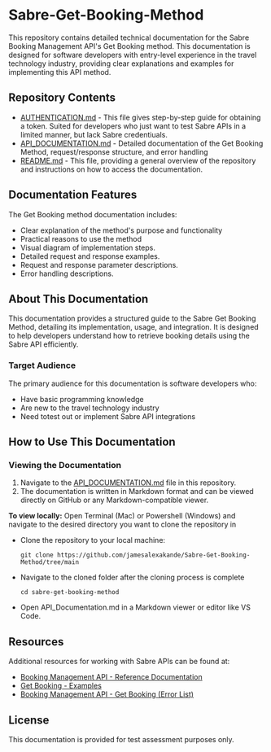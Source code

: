 # Sabre-Get-Booking-Method
This repository contains detailed technical documentation for the Sabre Booking Management API's Get Booking method. This documentation is designed for software developers with entry-level experience in the travel technology industry, providing clear explanations and examples for implementing this API method.

## Repository Contents
- [AUTHENTICATION.md](AUTHENTICATION.md) - This file gives step-by-step guide for obtaining a token. Suited for developers who just want to test Sabre APIs in a limited manner, but lack Sabre credentiuals.
- [API_DOCUMENTATION.md](API_DOCUMENTATION.md) - Detailed documentation of the Get Booking Method, request/response structure, and error handling
- [README.md](README.md) - This file, providing a general overview of the repository and instructions on how to access the documentation.

## Documentation Features
The Get Booking method documentation includes:

- Clear explanation of the method's purpose and functionality
- Practical reasons to use the method
- Visual diagram of implementation steps.
- Detailed request and response examples.
- Request and response parameter descriptions.
- Error handling descriptions.

## About This Documentation
This documentation provides a structured guide to the Sabre Get Booking Method, detailing its implementation, usage, and integration. It is designed to help developers understand how to retrieve booking details using the Sabre API efficiently.

### Target Audience
The primary audience for this documentation is software developers who:
- Have basic programming knowledge
- Are new to the travel technology industry
- Need totest out or implement Sabre API integrations

## How to Use This Documentation
### Viewing the Documentation
1. Navigate to the [API_DOCUMENTATION.md](API_DOCUMENTATION.md) file in this repository.
2. The documentation is written in Markdown format and can be viewed directly on GitHub or any Markdown-compatible viewer.

**To view locally:**
Open Terminal (Mac) or Powershell (Windows) and navigate to the desired directory you want to clone the repository in 

- Clone the repository to your local machine:

  `git clone https://github.com/jamesalexakande/Sabre-Get-Booking-Method/tree/main`

- Navigate to the cloned folder after the cloning process is complete 

  `cd sabre-get-booking-method`

- Open API_Documentation.md in a Markdown viewer or editor like VS Code.

## Resources
Additional resources for working with Sabre APIs can be found at:
- [Booking Management API - Reference Documentation](https://developer.sabre.com/docs/rest_apis/trip/orders/booking_management/reference-documentation)
- [Get Booking - Examples](https://developer.sabre.com/get-booking-examples)
- [Booking Management API - Get Booking (Error List)](https://developer.sabre.com/docs/rest_apis/trip/orders/booking_management/help?page=get-booking-error-list)

## License
This documentation is provided for test assessment purposes only.
